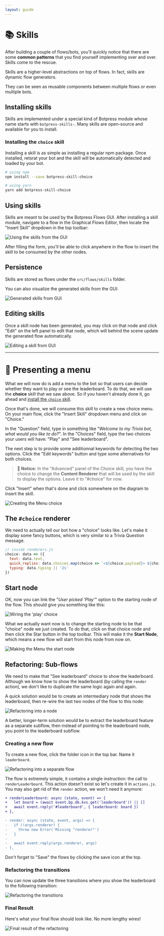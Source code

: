 ```yaml
---
layout: guide
---
```


# 📚 Skills

After building a couple of flows/bots, you'll quickly notice that there are some **common patterns** that you find yourself implementing over and over. Skills come to the rescue.

Skills are a higher-level abstractions on top of flows. In fact, skills are dynamic flow generators.

They can be seen as reusable components between multiple flows or even multiple bots.

## Installing skills

Skills are implemented under a special kind of Botpress module whose name starts with `botpress-skills-`. Many skills are open-source and available for you to install.

### Installing the `choice` skill <a class="toc" id="installing-the-choice-skill" href="#installing-the-choice-skill"></a>

Installing a skill is as simple as installing a regular npm package. Once installed, retsrat your bot and the skill will be automatically detected and loaded by your bot.

```bash
# using npm
npm install --save botpress-skill-choice

# using yarn
yarn add botpress-skill-choice
```

## Using skills

Skills are meant to be used by the Botpress Flows GUI. After installing a skill module, navigate to a flow in the Graphical Flows Editor, then locate the "Insert Skill" dropdown in the top toolbar:

![Using the skills from the GUI][skillsMenu]

After filling the form, you'll be able to click anywhere in the flow to insert the skill to be consumed by the other nodes.

## Persistence

Skills are stored as flows under the `src/flows/skills` folder.

You can also visualize the generated skills from the GUI:

![Generated skills from GUI][skillsPanel]

## Editing skills

Once a skill node has been generated, you may click on that node and click "Edit" on the left panel to edit that node, which will behind the scene update the generated flow automatically.

![Editing a skill from GUI][skillsEdit]

---

# 🔨 Presenting a menu

What we will now do is add a menu to the bot so that users can decide whether they want to play or see the leaderboard. To do that, we will use the **choice** skill that we saw above. So if you haven't already done it, go ahead and [install the `choice` skill](#installing-the-choice-skill).

Once that's done, we will consume this skill to create a new choice menu. On your main flow, click the "Insert Skill" dropdown menu and click on "Choice."

In the "Question" field, type in something like "*Welcome to my Trivia bot, what would you like to do?*". In the "Choices" field, type the two choices your users will have: "Play" and "See leaderboard".

The next step is to provide some additionnal keywords for detecting the two options. Click the "Edit keywords" button and type some alternatives for both choices.

> **🔬 Notice:** In the "Advanced" panel of the Choice skill, you have the choice to change the **Content Renderer** that will be used by the skill to display the options. Leave it to "#choice" for now.

Click "Insert" when that's done and click somewhere on the diagram to insert the skill.

![Creating the Menu choice][choice]

## The `#choice` renderer

We need to actually tell our bot how a "choice" looks like. Let's make it display some fancy buttons, which is very similar to a Trivia Question message.

```js
// inside renderers.js
choice: data => ({
  text: data.text,
  quick_replies: data.choices.map(choice => `<${choice.payload}> ${choice.text}`),
  typing: data.typing || '2s'
})
```

## Start node

OK, now you can link the "*User picked 'Play'*" option to the starting node of the flow. This should give you something like this:

![Wiring the 'play' choice][choicePlay]

What we actually want now is to change the starting node to be that "choice" node we just created. To do that, click on that choice node and then click the Star button in the top toolbar. This will make it the **Start Node**, which means a new flow will start from this node from now on.

![Making the Menu the start node][choiceStar]

## Refactoring: Sub-flows

We need to make that "See leaderboard" choice to show the leaderboard. Although we know *how* to show the leaderboard (by calling the `render` action), we don't like to duplicate the same logic again and again.

A quick solution would be to create an intermediary node that shows the leaderboard, then re-wire the last two nodes of the flow to this node:

![Refactoring into a node][refactoringNode]

A better, longer-term solution would be to extract the leaderboard feature as a separate subflow, then instead of pointing to the leaderboard node, you point to the leaderboard subflow.

### Creating a new flow

To create a new flow, click the folder icon in the top bar. Name it `leaderboard`.

![Refactoring into a separate flow][refactoringFlow]

The flow is extremely simple, it contains a single instruction: the call to `renderLeaderboard`. This action doesn't exist so let's create it in `actions.js`. You may also get rid of the `render` action, we won't need it anymore:

```diff
+ renderLeaderboard: async (state, event) => {
+   let board = (await event.bp.db.kvs.get('leaderboard')) || []
+   await event.reply('#leaderboard', { leaderboard: board })
+ },

- render: async (state, event, args) => {
-   if (!args.renderer) {
-     throw new Error('Missing "renderer"')
-   }
-
-   await event.reply(args.renderer, args)
- },
```

Don't forget to "Save" the flows by clicking the save icon at the top.

### Refactoring the transitions

You can now update the three transitions where you show the leaderboard to the following transition:

![Refactoring the transitions][refactoringTransition]

### Final Result

Here's what your final flow should look like. No more lengthy wires!

![Final result of the refactoring][refactoringResult]

[skillsMenu]: {{site.baseurl}}/images/skillsMenu.jpg
[skillsPanel]: {{site.baseurl}}/images/skillsPanel.jpg
[skillsEdit]: {{site.baseurl}}/images/skillsEdit.jpg
[choice]: {{site.baseurl}}/images/choice.jpg
[choicePlay]: {{site.baseurl}}/images/choicePlay.jpg
[choiceStar]: {{site.baseurl}}/images/choiceStar.jpg
[refactoringNode]: {{site.baseurl}}/images/refactoringNode.jpg
[refactoringFlow]: {{site.baseurl}}/images/refactoringFlow.jpg
[refactoringTransition]: {{site.baseurl}}/images/refactoringTransition.jpg
[refactoringResult]: {{site.baseurl}}/images/refactoringResult.jpg
